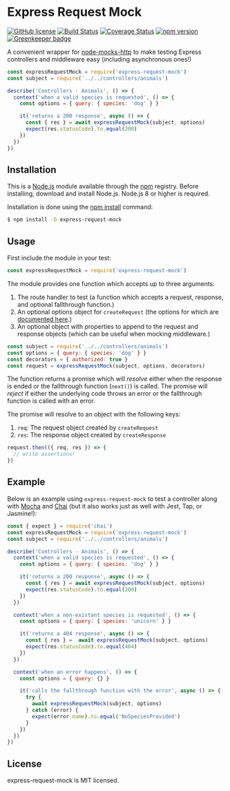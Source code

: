 # Express Request Mock

[![GitHub license](https://img.shields.io/badge/license-MIT-blue.svg)](https://github.com/i-like-robots/express-request-mock/blob/master/LICENSE)
[![Build Status](https://travis-ci.org/i-like-robots/express-request-mock.svg?branch=master)](https://travis-ci.org/i-like-robots/express-request-mock) [![Coverage Status](https://coveralls.io/repos/github/i-like-robots/express-request-mock/badge.svg?branch=master)](https://coveralls.io/github/i-like-robots/express-request-mock) [![npm version](https://img.shields.io/npm/v/express-request-mock.svg?style=flat)](https://www.npmjs.com/package/express-request-mock) [![Greenkeeper badge](https://badges.greenkeeper.io/i-like-robots/express-request-mock.svg)](https://greenkeeper.io/)

A convenient wrapper for [node-mocks-http][1] to make testing Express controllers and middleware easy (including asynchronous ones!)

```js
const expressRequestMock = require('express-request-mock')
const subject = require('../../controllers/animals')

describe('Controllers - Animals', () => {
  context('when a valid species is requested', () => {
    const options = { query: { species: 'dog' } }

    it('returns a 200 response', async () => {
      const { res } = await expressRequestMock(subject, options)
      expect(res.statusCode).to.equal(200)
    })
  })
})
```

[1]: https://github.com/howardabrams/node-mocks-http

## Installation

This is a [Node.js][node] module available through the [npm][npm] registry. Before installing, download and install Node.js. Node.js 8 or higher is required.

Installation is done using the [npm install][install] command:

```sh
$ npm install -D express-request-mock
```

[node]: https://nodejs.org/en/
[npm]: https://www.npmjs.com/
[install]: https://docs.npmjs.com/getting-started/installing-npm-packages-locally

## Usage

First include the module in your test:

```js
const expressRequestMock = require('express-request-mock')
```

The module provides one function which accepts up to three arguments:

1. The route handler to test (a function which accepts a request, response, and optional fallthrough function.)
2. An optional options object for `createRequest` (the options for which are [documented here][2].)
3. An optional object with properties to append to the request and response objects (which can be useful when mocking middleware.)

[2]: https://github.com/howardabrams/node-mocks-http#createrequest

```js
const subject = require('../../controllers/animals')
const options = { query: { species: 'dog' } }
const decorators = { authorized: true }
const request = expressRequestMock(subject, options, decorators)
```

The function returns a promise which will _resolve_ either when the response is ended or the fallthrough function (`next()`) is called. The promise will _reject_ if either the underlying code throws an error or the fallthrough function is called with an error.

The promise will resolve to an object with the following keys:

1. `req`: The request object created by `createRequest`
2. `res`: The response object created by `createResponse`

```js
request.then(({ req, res }) => {
  // write assertions!
})
```

## Example

Below is an example using `express-request-mock` to test a controller along with [Mocha] and [Chai] (but it also works just as well with Jest, Tap, or Jasmine!):

[Mocha]: https://mochajs.org/
[Chai]: http://chaijs.com/


```js
const { expect } = require('chai')
const expressRequestMock = require('express-request-mock')
const subject = require('../../controllers/animals')

describe('Controllers - Animals', () => {
  context('when a valid species is requested', () => {
    const options = { query: { species: 'dog' } }

    it('returns a 200 response', async () => {
      const { res } = await expressRequestMock(subject, options)
      expect(res.statusCode).to.equal(200)
    })
  })

  context('when a non-existant species is requested', () => {
    const options = { query: { species: 'unicorn' } }

    it('returns a 404 response', async () => {
      const { res } =  await expressRequestMock(subject, options)
      expect(res.statusCode).to.equal(404)
    })
  })

  context('when an error happens', () => {
    const options = { query: {} }

    it('calls the fallthrough function with the error', async () => {
      try {
        await expressRequestMock(subject, options)
      } catch (error) {
        expect(error.name).to.equal('NoSpeciesProvided')
      }
    })
  })
})
```

## License

express-request-mock is MIT licensed.
